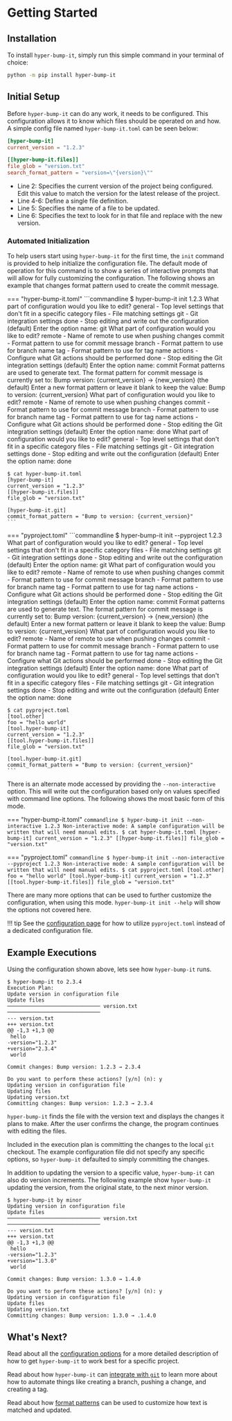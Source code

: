 # Getting Started

## Installation

To install `hyper-bump-it`, simply run this simple command in your terminal of choice:

```bash
python -m pip install hyper-bump-it
```

## Initial Setup

Before `hyper-bump-it` can do any work, it needs to be configured. This configuration allows it to
know which files should be operated on and how. A simple config file named `hyper-bump-it.toml` can
be seen below:

```toml linenums="1"
[hyper-bump-it]
current_version = "1.2.3"

[[hyper-bump-it.files]]
file_glob = "version.txt"
search_format_pattern = "version=\"{version}\""
```

* Line 2: Specifies the current version of the project being configured. Edit this value to match
    the version for the latest release of the project.
* Line 4-6: Define a single file definition.
* Line 5: Specifies the name of a file to be updated.
* Line 6: Specifies the text to look for in that file and replace with the new version.

### Automated Initialization

To help users start using `hyper-bump-it` for the first time, the `init` command is provided to
help initialize the configuration file. The default mode of operation for this command is to show a
series of interactive prompts that will allow for fully customizing the configuration. The
following shows an example that changes format pattern used to create the commit message.

=== "hyper-bump-it.toml"
    ```commandline
    $ hyper-bump-it init 1.2.3
    What part of configuration would you like to edit?
    general - Top level settings that don't fit in a specific category
    files - File matching settings
    git - Git integration settings
    done - Stop editing and write out the configuration (default)
    Enter the option name: git
    What part of configuration would you like to edit?
    remote - Name of remote to use when pushing changes
    commit - Format pattern to use for commit message
    branch - Format pattern to use for branch name
    tag - Format pattern to use for tag name
    actions - Configure what Git actions should be performed
    done - Stop editing the Git integration settings (default)
    Enter the option name: commit
    Format patterns are used to generate text. The format pattern for commit message is currently set to: Bump version: {current_version} → {new_version} (the default)
    Enter a new format pattern or leave it blank to keep the value: Bump to version: {current_version}
    What part of configuration would you like to edit?
    remote - Name of remote to use when pushing changes
    commit - Format pattern to use for commit message
    branch - Format pattern to use for branch name
    tag - Format pattern to use for tag name
    actions - Configure what Git actions should be performed
    done - Stop editing the Git integration settings (default)
    Enter the option name: done
    What part of configuration would you like to edit?
    general - Top level settings that don't fit in a specific category
    files - File matching settings
    git - Git integration settings
    done - Stop editing and write out the configuration (default)
    Enter the option name: done

    $ cat hyper-bump-it.toml 
    [hyper-bump-it]
    current_version = "1.2.3"
    [[hyper-bump-it.files]]
    file_glob = "version.txt"

    [hyper-bump-it.git]
    commit_format_pattern = "Bump to version: {current_version}"
    ```

=== "pyproject.toml"
    ```commandline
    $ hyper-bump-it init --pyproject 1.2.3
    What part of configuration would you like to edit?
    general - Top level settings that don't fit in a specific category
    files - File matching settings
    git - Git integration settings
    done - Stop editing and write out the configuration (default)
    Enter the option name: git
    What part of configuration would you like to edit?
    remote - Name of remote to use when pushing changes
    commit - Format pattern to use for commit message
    branch - Format pattern to use for branch name
    tag - Format pattern to use for tag name
    actions - Configure what Git actions should be performed
    done - Stop editing the Git integration settings (default)
    Enter the option name: commit
    Format patterns are used to generate text. The format pattern for commit message is currently set to: Bump version: {current_version} → {new_version} (the default)
    Enter a new format pattern or leave it blank to keep the value: Bump to version: {current_version}
    What part of configuration would you like to edit?
    remote - Name of remote to use when pushing changes
    commit - Format pattern to use for commit message
    branch - Format pattern to use for branch name
    tag - Format pattern to use for tag name
    actions - Configure what Git actions should be performed
    done - Stop editing the Git integration settings (default)
    Enter the option name: done
    What part of configuration would you like to edit?
    general - Top level settings that don't fit in a specific category
    files - File matching settings
    git - Git integration settings
    done - Stop editing and write out the configuration (default)
    Enter the option name: done

    $ cat pyproject.toml
    [tool.other]
    foo = "hello world"
    [tool.hyper-bump-it]
    current_version = "1.2.3"
    [[tool.hyper-bump-it.files]]
    file_glob = "version.txt"

    [tool.hyper-bump-it.git]
    commit_format_pattern = "Bump to version: {current_version}"
    ```

There is an alternate mode accessed by providing the `--non-interactive` option. This will write
out the configuration based only on values specified with command line options. The following shows
the most basic form of this mode.

=== "hyper-bump-it.toml"
    ```commandline
    $ hyper-bump-it init --non-interactive 1.2.3
    Non-interactive mode: A sample configuration will be written that will need manual edits.
    $ cat hyper-bump-it.toml
    [hyper-bump-it]
    current_version = "1.2.3"
    [[hyper-bump-it.files]]
    file_glob = "version.txt"
    ```

=== "pyproject.toml"
    ```commandline
    $ hyper-bump-it init --non-interactive --pyproject 1.2.3
    Non-interactive mode: A sample configuration will be written that will need manual edits.
    $ cat pyproject.toml
    [tool.other]
    foo = "hello world"
    [tool.hyper-bump-it]
    current_version = "1.2.3"
    [[tool.hyper-bump-it.files]]
    file_glob = "version.txt"
    ```

There are many more options that can be used to further customize the configuration, when using
this mode. `hyper-bump-it init --help` will show the options not covered here.

!!! tip
    See the [configuration page][configuration] for how to utilize `pyproject.toml` instead of a
    dedicated configuration file.

## Example Executions

Using the configuration shown above, lets see how `hyper-bump-it` runs.

```commandline
$ hyper-bump-it to 2.3.4
Execution Plan:
Update version in configuration file
Update files
────────────────────────────── version.txt ──────────────────────────────
--- version.txt
+++ version.txt
@@ -1,3 +1,3 @@
 hello
-version="1.2.3"
+version="2.3.4"
 world

Commit changes: Bump version: 1.2.3 → 2.3.4

Do you want to perform these actions? [y/n] (n): y
Updating version in configuration file
Updating files
Updating version.txt
Committing changes: Bump version: 1.2.3 → 2.3.4
```

`hyper-bump-it` finds the file with the version text and displays the changes it plans to make.
After the user confirms the change, the program continues with editing the files.

Included in the execution plan is committing the changes to the local `git` checkout. The example
configuration file did not specify any specific options, so `hyper-bump-it` defaulted to simply
committing the changes.

In addition to updating the version to a specific value, `hyper-bump-it` can also do version
increments. The following example show `hyper-bump-it` updating the version, from the original
state, to the next minor version.

```commandline
$ hyper-bump-it by minor
Updating version in configuration file
Update files
────────────────────────────── version.txt ──────────────────────────────
--- version.txt
+++ version.txt
@@ -1,3 +1,3 @@
 hello
-version="1.2.3"
+version="1.3.0"
 world

Commit changes: Bump version: 1.3.0 → 1.4.0

Do you want to perform these actions? [y/n] (n): y
Updating version in configuration file
Update files
Updating version.txt
Committing changes: Bump version: 1.3.0 → .1.4.0
```

## What's Next?

Read about all the [configuration options][configuration] for a more detailed description of how to
get `hyper-bump-it` to work best for a specific project.

Read about how `hyper-bump-it` can [integrate with `git`][git-integration] to learn more about how
to automate things like creating a branch, pushing a change, and creating a tag.

Read about how [format patterns][format-patterns] can be used to customize how text is matched and
updated.

[configuration]: usage-guide/configuration.md
[git-integration]: usage-guide/git-integration.md
[format-patterns]: usage-guide/format-patterns.md
